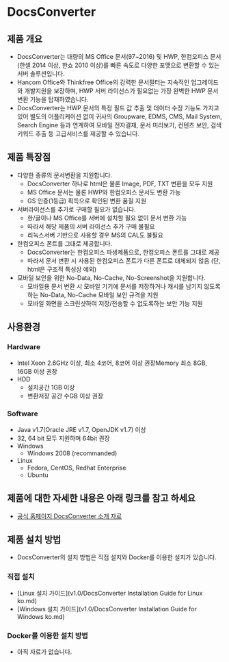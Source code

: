 # DocsConverter
## 제품 개요
* DocsConverter는 대량의 MS Office 문서(97~2016) 및 HWP, 한컴오피스 문서(한셀 2014 이상, 한쇼 2010 이상)를 빠른 속도로 다양한 포맷으로 변환할 수 있는 서버 솔루션입니다.
* Hancom Office와 Thinkfree Office의 강력한 문서필터는 지속적인 업그레이드와 개발지원을 보장하며, HWP 서버 라이선스가 필요없는 가장 완벽한 HWP 문서변환 기능을 탑재하였습니다. 
* DocsConverter는 HWP 문서의 특정 필드 값 추출 및 데이터 수정 기능도 가지고 있어 별도의 어플리케이션 없이 귀사의 Groupware, EDMS, CMS, Mail System, Search Engine 등과 연계하여 모바일 전자결재, 문서 미리보기, 컨텐츠 보안, 검색 키워드 추출 등 고급서비스를 제공할 수 있습니다.
 
## 제품 특장점
* 다양한 종류의 문서변환을 지원합니다.
  - DocsConverter 하나로 html은 물론 Image, PDF, TXT 변환을 모두 지원
  - MS Office 문서는 물론 HWP와 한컴오피스 문서도 변환 가능
  - GS 인증(1등급) 획득으로 확인된 변환 품질 지원
* 서버라이선스를 추가로 구매할 필요가 없습니다.
  - 한/글이나 MS Office를 서버에 설치할 필요 없이 문서 변환 가능
  - 따라서 해당 제품의 서버 라이선스 추가 구매 불필요 
  - 리눅스서버 기반으로 사용할 경우 MS의 CAL도 불필요
* 한컴오피스 폰트를 그대로 제공합니다.
  - DocsConverter는 한컴오피스 파생제품으로, 한컴오피스 폰트를 그대로 제공
  - 따라서 문서 변환 시 사용된 한컴오피스 폰트가 다른 폰트로 대체되지 않음 (단, html은 구조적 특성상 예외)
* 모바일 보안을 위한 No-Data, No-Cache, No-Screenshot을 지원합니다.
  - 모바일용 문서 변환 시 모바일 기기에 문서를 저장하거나 캐시를 남기지 않도록 하는 No-Data, No-Cache 모바일 보안 규격을 지원
  - 모바일 화면을 스크린샷하여 저장/전송할 수 없도록하는 보안 기능 지원

## 사용환경
### Hardware
* Intel Xeon 2.6GHz 이상, 최소 4코어, 8코어 이상 권장Memory 최소 8GB, 16GB 이상 권장
* HDD
  - 설치공간 1GB 이상
  - 변환저장 공간 수GB 이상 권장

### Software
* Java v1.7(Oracle JRE v1.7, OpenJDK v1.7) 이상
* 32, 64 bit 모두 지원하며 64bit 권장
* Windows
  - Windows 2008 (recommanded)
* Linux
  - Fedora, CentOS, Redhat Enterprise
  - Ubuntu

## 제품에 대한 자세한 내용은 아래 링크를 참고 하세요
* [공식 홈페이지 DocsConverter 소개 자료](http://www.hancom.com/office_solution/product06_01.jsp)

## 제품 설치 방법
* DocsConverter의 설치 방법은 직접 설치와 Docker를 이용한 설치가 있습니다.

### 직접 설치
* [Linux 설치 가이드](v1.0/DocsConverter Installation Guide for Linux ko.md)
* [Windows 설치 가이드](v1.0/DocsConverter Installation Guide for Windows ko.md)

### Docker를 이용한 설치 방법
* 아직 자료가 없습니다.
